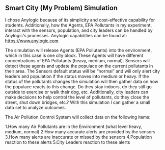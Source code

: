 ## Smart City (My Problem) Simulation

I chose Anylogic because of its simplicity and cost-effective capability for students.  Additionally, how the Agents, EPA Pollutants in my experiment, interact with the sensors, population, and city leaders can be handled by Anylogic's processes. Anylogic capabilities can be found at: https://www.anylogic.com

The simulation will release Agents (EPA Pollutants) into the environment, which in this case is one city block.  These Agents will have different concentrations of EPA Pollutants (heavy, medium, normal).  Sensors will detect these agents and update the populace on the current pollutants in their area.  The Sensors default status will be “normal” and will only alert city leaders and population if the status moves into medium or heavy.  If the status of the pollutants changes the simulation will then gather data on how the populace reacts to this change.  Do they stay indoors, do they still go outside to exercise or walk their dog, etc.  Additionally, city leaders can make decisions to help control the level of pollutants, do they close the street, shut down bridges, etc.?  With this simulation I can gather a small data set to analyze outcomes.

The Air Pollution Control System will collect data on the following items:

1.How many Air Pollutants are in the Environment (what level heavy, medium, normal)
2.How many accurate alerts are provided by the sensors
3.How many alerts are inaccurate or missed by the sensors
4.Population reaction to these alerts
5.City Leaders reaction to these alerts

